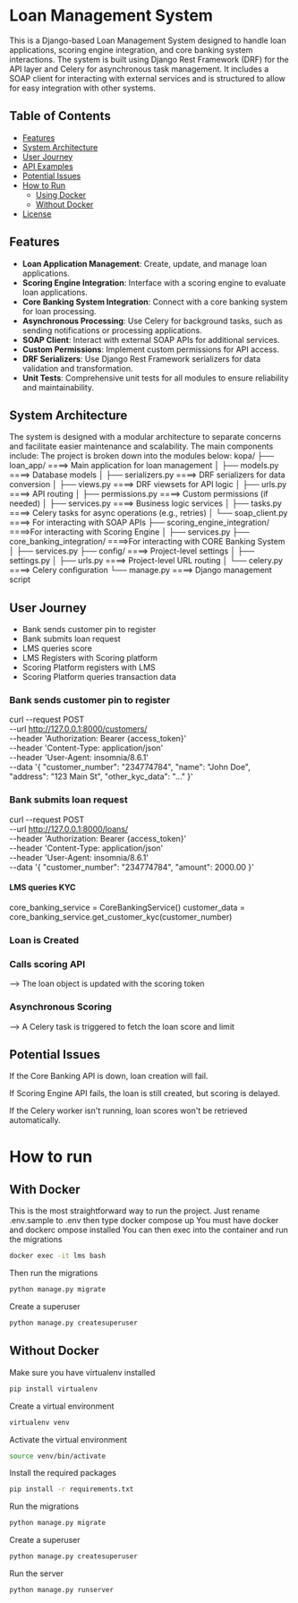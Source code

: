 
# Loan Management System
This is a Django-based Loan Management System designed to handle loan applications, scoring engine integration, and core banking system interactions. The system is built using Django Rest Framework (DRF) for the API layer and Celery for asynchronous task management.
It includes a SOAP client for interacting with external services and is structured to allow for easy integration with other systems.



## Table of Contents

- [Features](#features)
- [System Architecture](#system-architecture)
- [User Journey](#user-journey)
- [API Examples](#api-examples)
- [Potential Issues](#potential-issues)
- [How to Run](#how-to-run)
  - [Using Docker](#with-docker)
  - [Without Docker](#without-docker)
- [License](#license)


## Features
- **Loan Application Management**: Create, update, and manage loan applications.
- **Scoring Engine Integration**: Interface with a scoring engine to evaluate loan applications.
- **Core Banking System Integration**: Connect with a core banking system for loan processing.
- **Asynchronous Processing**: Use Celery for background tasks, such as sending notifications or processing applications.
- **SOAP Client**: Interact with external SOAP APIs for additional services.
- **Custom Permissions**: Implement custom permissions for API access.
- **DRF Serializers**: Use Django Rest Framework serializers for data validation and transformation.
- **Unit Tests**: Comprehensive unit tests for all modules to ensure reliability and maintainability.

## System Architecture
The system is designed with a modular architecture to separate concerns and facilitate easier maintenance and scalability. The main components include:
The project is broken down into the modules below:
kopa/
    ├── loan_app/          ====> Main application for loan management
    │   ├── models.py      ====> Database models
    │   ├── serializers.py ====> DRF serializers for data conversion
    │   ├── views.py        ====> DRF viewsets for API logic
    │   ├── urls.py         ====> API routing
    │   ├── permissions.py  ====> Custom permissions (if needed)
    │   ├── services.py     ====> Business logic services
    │   ├── tasks.py        ====> Celery tasks for async operations (e.g., retries)
    │   └── soap_client.py  ====> For interacting with SOAP APIs
    ├── scoring_engine_integration/ ====>For interacting with Scoring Engine
    │   ├── services.py
    ├── core_banking_integration/ ====>For interacting with CORE Banking System
    │   ├── services.py
    ├── config/           ====> Project-level settings
    │   ├── settings.py
    │   ├── urls.py       ====> Project-level URL routing
    │   └── celery.py     ====> Celery configuration
    └── manage.py         ====> Django management script


## User Journey
- Bank sends customer pin to register
- Bank submits loan request
- LMS queries score
- LMS Registers with Scoring platform
- Scoring Platform registers with LMS
- Scoring Platform queries transaction data

### Bank sends customer pin to register
curl --request POST \
  --url http://127.0.0.1:8000/customers/ \
  --header 'Authorization: Bearer {access_token}' \
  --header 'Content-Type: application/json' \
  --header 'User-Agent: insomnia/8.6.1' \
  --data '{
 "customer_number": "234774784",
 "name": "John Doe",
 "address": "123 Main St",
 "other_kyc_data": "..."
}'

### Bank submits loan request
curl --request POST \
  --url http://127.0.0.1:8000/loans/ \
  --header 'Authorization: Bearer {access_token}' \
  --header 'Content-Type: application/json' \
  --header 'User-Agent: insomnia/8.6.1' \
  --data '{
 "customer_number": "234774784",
 "amount": 2000.00
}'

  #### LMS queries KYC
  core_banking_service = CoreBankingService()
  customer_data = core_banking_service.get_customer_kyc(customer_number)
  ### Loan is Created
  ### Calls scoring API 
  --> The loan object is updated with the scoring token
  ### Asynchronous Scoring
  --> A Celery task is triggered to fetch the loan score and limit



## Potential Issues
If the Core Banking API is down, loan creation will fail.

If Scoring Engine API fails, the loan is still created, but scoring is delayed.

If the Celery worker isn't running, loan scores won't be retrieved automatically.

# How to run
## With Docker
This is the most straightforward way to run the project. 
Just rename .env.sample to .env then type docker compose up
You must have docker and dockerc ompose installed
You can then exec into the container and run the migrations
```bash
docker exec -it lms bash
```
Then run the migrations
```bash
python manage.py migrate
```
Create a superuser
```bash
python manage.py createsuperuser
```

## Without Docker
Make sure you have virtualenv installed
```bash
pip install virtualenv
```
Create a virtual environment
```bash
virtualenv venv
```
Activate the virtual environment
```bash
source venv/bin/activate
```
Install the required packages
```bash
pip install -r requirements.txt
```
Run the migrations
```bash
python manage.py migrate
```
Create a superuser
```bash
python manage.py createsuperuser
```
Run the server
```bash
python manage.py runserver
```
